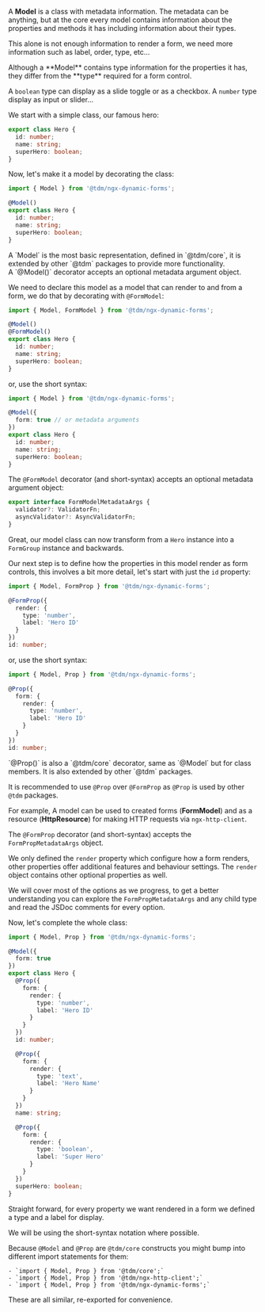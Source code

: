 <!--@tdm-example:part1-->
A **Model** is a class with metadata information.
The metadata can be anything, but at the core every model contains information about the
properties and methods it has including information about their types.

This alone is not enough information to render a form, we need more
information such as label, order, type, etc...

<div class="info">
  Although a **Model** contains type information for the properties it
  has, they differ from the **type** required for a form control.
  
  A `boolean` type can display as a slide toggle or as a checkbox. A
  `number` type display as input or slider...
</div>

We start with a simple class, our famous hero:
```ts
export class Hero {
  id: number;
  name: string;
  superHero: boolean;
}
```

Now, let's make it a model by decorating the class:

```ts
import { Model } from '@tdm/ngx-dynamic-forms';

@Model()
export class Hero {
  id: number;
  name: string;
  superHero: boolean;
}
```

<div class="info">
  A `Model` is the most basic representation, defined in `@tdm/core`, it is
  extended by other `@tdm` packages to provide more functionality.
</div>

<div class="info">
  A `@Model()` decorator accepts an optional metadata argument object.
</div>

We need to declare this model as a model that can render to and from a
form, we do that by decorating with `@FormModel`:

```ts
import { Model, FormModel } from '@tdm/ngx-dynamic-forms';

@Model()
@FormModel()
export class Hero {
  id: number;
  name: string;
  superHero: boolean;
}
```

or, use the short syntax:
```ts
import { Model } from '@tdm/ngx-dynamic-forms';

@Model({
  form: true // or metadata arguments
})
export class Hero {
  id: number;
  name: string;
  superHero: boolean;
}
```

The `@FormModel` decorator (and short-syntax) accepts an optional
metadata argument object:

```ts
export interface FormModelMetadataArgs {
  validator?: ValidatorFn;
  asyncValidator?: AsyncValidatorFn;
}
```

Great, our model class can now transform from a `Hero` instance into a
`FormGroup` instance and backwards.

Our next step is to define how the properties in this model render as
form controls, this involves a bit more detail, let's start with just
the `id` property:

```ts
import { Model, FormProp } from '@tdm/ngx-dynamic-forms';

@FormProp({
  render: {
    type: 'number',
    label: 'Hero ID'
  }
})
id: number;
```

or, use the short syntax:

```ts
import { Model, Prop } from '@tdm/ngx-dynamic-forms';

@Prop({
  form: {
    render: {
      type: 'number',
      label: 'Hero ID'
    }
  }
})
id: number;
```

<div class="info">
  `@Prop()` is also a `@tdm/core` decorator, same as `@Model` but for
  class members. It is also extended by other `@tdm` packages.

  It is recommended to use `@Prop` over `@FormProp` as `@Prop` is used
  by other `@tdm` packages.

  For example, A model can be used to created forms (**FormModel**) and
  as a resource (**HttpResource**) for making HTTP requests via
  `ngx-http-client`.
</div>


The `@FormProp` decorator (and short-syntax) accepts the
`FormPropMetadataArgs` object.

We only defined the `render` property which configure how a form
renders, other properties offer additional features and behaviour
settings. The `render` object contains other optional properties as well.

We will cover most of the options as we progress, to get a better
understanding you can explore the `FormPropMetadataArgs` and any child
type and read the JSDoc comments for every option.

Now, let's complete the whole class:

```ts
import { Model, Prop } from '@tdm/ngx-dynamic-forms';

@Model({
  form: true
})
export class Hero {
  @Prop({
    form: {
      render: {
        type: 'number',
        label: 'Hero ID'
      }
    }
  })
  id: number;

  @Prop({
    form: {
      render: {
        type: 'text',
        label: 'Hero Name'
      }
    }
  })
  name: string;

  @Prop({
    form: {
      render: {
        type: 'boolean',
        label: 'Super Hero'
      }
    }
  })
  superHero: boolean;
}
```

Straight forward, for every property we want rendered in a form
we defined a type and a label for display.

<div class="info">
  We will be using the short-syntax notation where possible.  
  
  Because `@Model` and `@Prop` are `@tdm/core` constructs you might bump
  into different import statements for them:  
  
    - `import { Model, Prop } from '@tdm/core';`  
    - `import { Model, Prop } from '@tdm/ngx-http-client';`  
    - `import { Model, Prop } from '@tdm/ngx-dynamic-forms';`  
    
    
  These are all similar, re-exported for convenience.
  
</div>
<!--@tdm-example:part1-->



